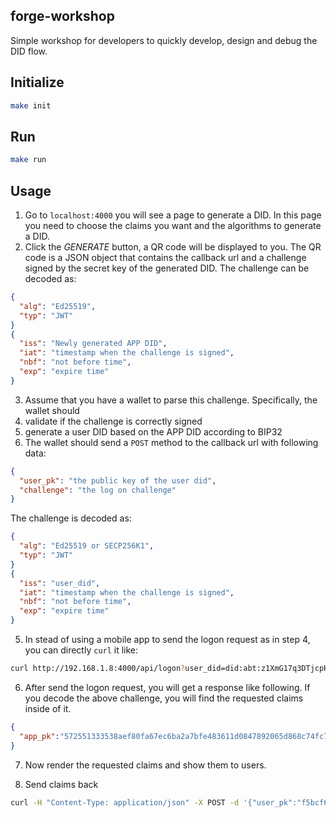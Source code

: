 ## forge-workshop

Simple workshop for developers to quickly develop, design and debug the DID flow.

## Initialize

```bash
make init
```

## Run 

```bash
make run
```

## Usage

1. Go to `localhost:4000` you will see a page to generate a DID. In this page you need to choose the claims you want and the algorithms to generate a DID.
2. Click the *GENERATE* button, a QR code will be displayed to you. The QR code is a JSON object that contains the callback url and a challenge signed by the secret key of the generated DID. The challenge can be decoded as:
```json
{
  "alg": "Ed25519",
  "typ": "JWT"
}
{
  "iss": "Newly generated APP DID",
  "iat": "timestamp when the challenge is signed",
  "nbf": "not before time",
  "exp": "expire time"
}
```
3. Assume that you have a wallet to parse this challenge. Specifically, the wallet should 
  1. validate if the challenge is correctly signed 
  2. generate a user DID based on the APP DID according to BIP32
4. The wallet should send a `POST` method to the callback url with following data:
```json
{
  "user_pk": "the public key of the user did",
  "challenge": "the log on challenge"
}
```
The challenge is decoded as:
```json
{
  "alg": "Ed25519 or SECP256K1",
  "typ": "JWT"
}
{
  "iss": "user_did",
  "iat": "timestamp when the challenge is signed",
  "nbf": "not before time",
  "exp": "expire time"
}
```
5. In stead of using a mobile app to send the logon request as in step 4, you can directly `curl` it like: 
```bash
curl http://192.168.1.8:4000/api/logon?user_did=did:abt:z1XmG17q3DTjcpHPCx2VyepaV16vhCtrdfd
```
6. After send the logon request, you will get a response like following. If you decode the above challenge, you will find the requested claims inside of it.
```json
{
  "app_pk":"572551333538aef80fa67ec6ba2a7bfe483611d0847892065d868c74fc7ea7ec","challenge":"eyJhbGciOiJFZDI1NTE5IiwidHlwIjoiSldUIn0.eyJyZXF1ZXN0ZWRDbGFpbXMiOlt7Im1ldGEiOnsiZGVzY3JpcHRpb24iOiJQbGVhc2UgcHJvdmlkZSB5b3VyIHByb2ZpbGUgaW5mb3JtYXRpb24uIn0sInBhcmFtZXRlcnMiOlsiYmlydGhkYXkiLCJmdWxsTmFtZSIsInNzbiJdLCJ0eXBlIjoicHJvZmlsZSJ9XSwicmVzcG9uc2VBdXRoIjoiaHR0cDovLzE5Mi4xNjguMS44L2FwaS9sb2dvbi8iLCJleHAiOiIxNTUwMDI1NDc2IiwiaWF0IjoiMTU1MDAyMzY3NiIsImlzcyI6ImRpZDphYnQ6ejExTFNRQzVaOG9UeVZSa05RYnNnZ2VxR1REYlgxTWsxRjhrIiwibmJmIjoiMTU1MDAyMzY3NiJ9.fmQVqtSXGKZfz2fI4r5dPCaHVu3Jg5y_EL-XJcop24UC2PlJbwXWzb7GNyKUXZgnVYocPCgsPQsom1oGlGFBBw"
}
```
7. Now render the requested claims and show them to users.

8. Send claims back
```bash
curl -H "Content-Type: application/json" -X POST -d '{"user_pk":"f5bcf626df396d566f193a5684a2d6e7df724bae4e544930d300b205021c3369","challenge":"eyJhbGciOiJFZDI1NTE5IiwidHlwIjoiSldUIn0.eyJyZXF1ZXN0ZWRDbGFpbXMiOlt7ImJpcnRoZGF5IjoiMTk5My0wOS0yNyIsImZ1bGxOYW1lIjoiQWxpY2UgWHUiLCJzc24iOiIxMjM0NTYiLCJ0eXBlIjoicHJvZmlsZSJ9XSwiZXhwIjoiMTU1MDAzNDk1OSIsImlhdCI6IjE1NTAwMzMxNTkiLCJpc3MiOiJkaWQ6YWJ0OnoxVWJMWGVXaE5YSkozRTE1YWJuVEQxcW40SmdMTEVTMnh0IiwibmJmIjoiMTU1MDAzMzE1OSJ9.9nQfpvCcM3ZbfTSggwjPXZ6NJJpZXN5iYjKMTEpkrtiMC_sqUuC0NYP4jXL9mgoGuXFCgO2ktmbi510I_7_VAg"}' http://192.168.1.8:4000/api/auth/
```
